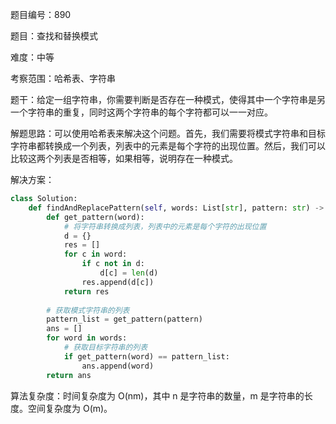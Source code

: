 题目编号：890

题目：查找和替换模式

难度：中等

考察范围：哈希表、字符串

题干：给定一组字符串，你需要判断是否存在一种模式，使得其中一个字符串是另一个字符串的重复，同时这两个字符串的每个字符都可以一一对应。

解题思路：可以使用哈希表来解决这个问题。首先，我们需要将模式字符串和目标字符串都转换成一个列表，列表中的元素是每个字符的出现位置。然后，我们可以比较这两个列表是否相等，如果相等，说明存在一种模式。

解决方案：

```python
class Solution:
    def findAndReplacePattern(self, words: List[str], pattern: str) -> List[str]:
        def get_pattern(word):
            # 将字符串转换成列表，列表中的元素是每个字符的出现位置
            d = {}
            res = []
            for c in word:
                if c not in d:
                    d[c] = len(d)
                res.append(d[c])
            return res
        
        # 获取模式字符串的列表
        pattern_list = get_pattern(pattern)
        ans = []
        for word in words:
            # 获取目标字符串的列表
            if get_pattern(word) == pattern_list:
                ans.append(word)
        return ans
```

算法复杂度：时间复杂度为 O(nm)，其中 n 是字符串的数量，m 是字符串的长度。空间复杂度为 O(m)。